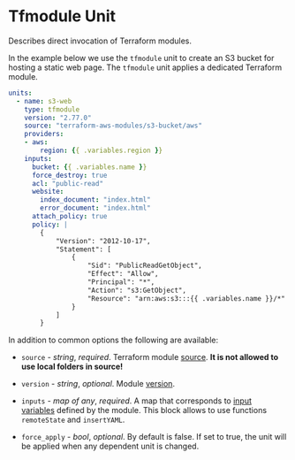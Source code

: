 # Tfmodule Unit

Describes direct invocation of Terraform modules.

In the example below we use the `tfmodule` unit to create an S3 bucket for hosting a static web page. The `tfmodule` unit applies a dedicated Terraform module.   

```yaml
units:
  - name: s3-web
    type: tfmodule
    version: "2.77.0"
    source: "terraform-aws-modules/s3-bucket/aws"
    providers:
    - aws:
        region: {{ .variables.region }}
    inputs:
      bucket: {{ .variables.name }}
      force_destroy: true
      acl: "public-read"
      website:
        index_document: "index.html"
        error_document: "index.html"
      attach_policy: true
      policy: |
        {
            "Version": "2012-10-17",
            "Statement": [
                {
                    "Sid": "PublicReadGetObject",
                    "Effect": "Allow",
                    "Principal": "*",
                    "Action": "s3:GetObject",
                    "Resource": "arn:aws:s3:::{{ .variables.name }}/*"
                }
            ]
        }
```

In addition to common options the following are available:

* `source` - *string*, *required*. Terraform module [source](https://www.terraform.io/docs/language/modules/syntax.html#source). **It is not allowed to use local folders in source!**

* `version` - *string*, *optional*. Module [version](https://www.terraform.io/docs/language/modules/syntax.html#version).

* `inputs` - *map of any*, *required*. A map that corresponds to [input variables](https://www.terraform.io/docs/language/values/variables.html) defined by the module. This block allows to use functions `remoteState` and `insertYAML`.

* `force_apply` - *bool*, *optional*. By default is false. If set to true, the unit will be applied when any dependent unit is changed.


